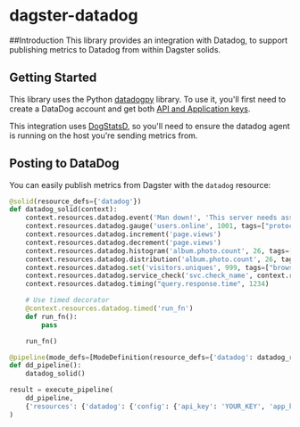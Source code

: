 # dagster-datadog

##Introduction
This library provides an integration with Datadog, to support publishing metrics to Datadog from within Dagster solids.

## Getting Started
This library uses the Python [datadogpy](https://github.com/DataDog/datadogpy) library. To use it, you'll first need to create a DataDog account and get both [API and Application keys](https://docs.datadoghq.com/account_management/api-app-keys/).

This integration uses [DogStatsD](https://docs.datadoghq.com/developers/dogstatsd/), so you'll need to ensure the datadog agent is running on the host you're sending metrics from.

## Posting to DataDog
You can easily publish metrics from Dagster with the `datadog` resource:

```python
@solid(resource_defs={'datadog'})
def datadog_solid(context):
    context.resources.datadog.event('Man down!', 'This server needs assistance.')
    context.resources.datadog.gauge('users.online', 1001, tags=["protocol:http"])
    context.resources.datadog.increment('page.views')
    context.resources.datadog.decrement('page.views')
    context.resources.datadog.histogram('album.photo.count', 26, tags=["gender:female"])
    context.resources.datadog.distribution('album.photo.count', 26, tags=["color:blue"])
    context.resources.datadog.set('visitors.uniques', 999, tags=["browser:ie"])
    context.resources.datadog.service_check('svc.check_name', context.resources.datadog.WARNING)
    context.resources.datadog.timing("query.response.time", 1234)

    # Use timed decorator
    @context.resources.datadog.timed('run_fn')
    def run_fn():
        pass

    run_fn()

@pipeline(mode_defs=[ModeDefinition(resource_defs={'datadog': datadog_resource})])
def dd_pipeline():
    datadog_solid()

result = execute_pipeline(
    dd_pipeline,
    {'resources': {'datadog': {'config': {'api_key': 'YOUR_KEY', 'app_key': 'YOUR_KEY'}}}},
)

```
